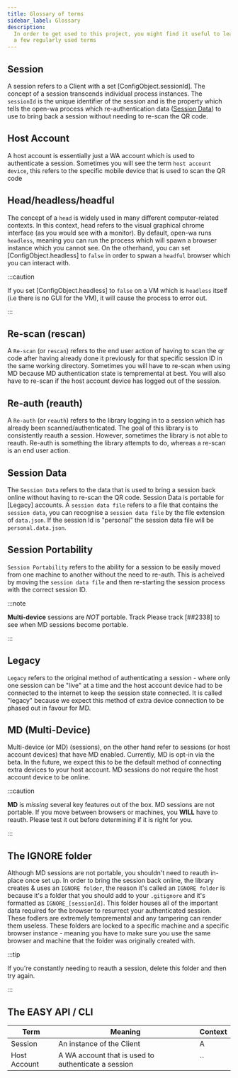 ```yaml
---
title: Glossary of terms
sidebar_label: Glossary
description:
  In order to get used to this project, you might find it useful to learn
  a few regularly used terms 
---
```


## Session

A session refers to a Client with a set [ConfigObject.sessionId]. The concept of a session transcends individual process instances. The `sessionId` is the unique identifier of the session and is the property which tells the open-wa process which re-authentication data ([Session Data](#session-data)) to use to bring back a session without needing to re-scan the QR code.

## Host Account

A host account is essentially just a WA account which is used to authenticate a session. Sometimes you will see the term `host account device`, this refers to the specific mobile device that is used to scan the QR code

## Head/headless/headful

The concept of a `head` is widely used in many different computer-related contexts. In this context, head refers to the visual graphical chrome interface (as you would see with a monitor). By default, open-wa runs `headless`, meaning you can run the process which will spawn a browser instance which you cannot see. On the otherhand, you can set [ConfigObject.headless] to `false` in order to spwan a `headful` browser which you can interact with.

:::caution

If you set  [ConfigObject.headless] to `false` on a VM which is `headless` itself (i.e there is no GUI for the VM), it will cause the process to error out.

:::

## Re-scan (rescan)

A `Re-scan` (or `rescan`) refers to the end user action of having to scan the qr code after having already done it previously for that specific session ID in the same working directory. Sometimes you will have to re-scan when using MD because MD authentication state is tempremental at best. You will also have to re-scan if the host account device has logged out of the session.

## Re-auth (reauth)

A `Re-auth` (or `reauth`) refers to the library logging in to a session which has already been scanned/authenticated. The goal of this library is to consistently reauth a session. However, sometimes the library is not able to reauth. Re-auth is something the library attempts to do, whereas a re-scan is an end user action.

## Session Data

The `Session Data` refers to the data that is used to bring a session back online without having to re-scan the QR code. Session Data is portable for [Legacy] accounts. A `session data file` refers to a file that contains the `session data`, you can recognise a `session data file` by the file extension of `data.json`. If the session Id is "personal" the session data file will be `personal.data.json`.

## Session Portability

`Session Portability` refers to the ability for a session to be easily moved from one machine to another without the need to re-auth. This is acheived by moving the `session data file` and then re-starting the session process with the correct session ID.

:::note

**Multi-device** sessions are _NOT_ portable. Track Please track [##2338] to see when MD sessions become portable.

:::

## Legacy

`Legacy` refers to the original method of authenticating a session - where only one session can be "live" at a time and the host account device had to be connected to the internet to keep the session state connected. It is called "legacy" because we expect this method of extra device connection to be phased out in favour for MD.

## MD (Multi-Device)

Multi-device (or MD) (sessions), on the other hand refer to sessions (or host account devices) that have MD enabled. Currently, MD is opt-in via the beta. In the future, we expect this to be the default method of connecting extra devices to your host account. MD sessions do not require the host account device to be online. 

:::caution

**MD** is _missing_ several key features out of the box. MD sessions are not portable. If you move between browsers or machines, you **WILL** have to reauth. Please test it out before determining if it is right for you.

:::

## The IGNORE folder

Although MD sessions are not portable, you shouldn't need to reauth in-place once set up. In order to bring the session back online, the library creates & uses an `IGNORE folder`, the reason it's called an `IGNORE folder` is because it's a folder that you should add to your `.gitignore` and it's formatted as `IGNORE_[sessionId]`. This folder houses all of the important data required for the browser to resurrect your authenticated session. These fodlers are extremely tempremental and any tampering can render them useless. These folders are locked to a specific machine and a specific browser instance - meaning you have to make sure you use the same browser and machine that the folder was originally created with. 

:::tip

If you're constantly needing to reauth a session, delete this folder and then try again.

:::

## The EASY API / CLI



| Term | Meaning | Context |
|------|---------|---------|
| Session | An instance of the Client | A
| Host Account | A WA account that is used to authenticate a session | `` |